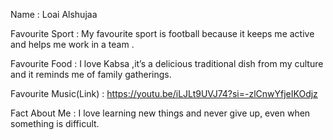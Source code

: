 Name : Loai Alshujaa

Favourite Sport : My favourite sport is football because it keeps me active and  helps me work in a team .

Favourite Food : I love Kabsa ,it’s a delicious traditional dish from my culture and it reminds me of family gatherings.

Favourite Music(Link) : https://youtu.be/iLJLt9UVJ74?si=-zlCnwYfjeIKOdjz

Fact About Me : I love learning new things and never give up, even when something is difficult.